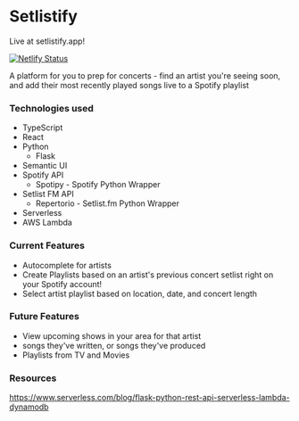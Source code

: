 # Setlistify
Live at setlistify.app!

[![Netlify Status](https://api.netlify.com/api/v1/badges/1ddc4b4f-68b8-410b-93a8-5f10c7fece4c/deploy-status)](https://app.netlify.com/sites/sleepy-roentgen-4c791e/deploys)

A platform for you to prep for concerts - find an artist you're seeing soon, and add their most recently played songs live to a Spotify playlist

### Technologies used
* TypeScript
* React
* Python
  * Flask
* Semantic UI
* Spotify API
  * Spotipy - Spotify Python Wrapper
* Setlist FM API
  * Repertorio - Setlist.fm Python Wrapper
* Serverless
* AWS Lambda

### Current Features
* Autocomplete for artists
* Create Playlists based on an artist's previous concert setlist right on your Spotify account!
* Select artist playlist based on location, date, and concert length

### Future Features
* View upcoming shows in your area for that artist
* songs they've written, or songs they've produced
* Playlists from TV and Movies

### Resources
https://www.serverless.com/blog/flask-python-rest-api-serverless-lambda-dynamodb 
